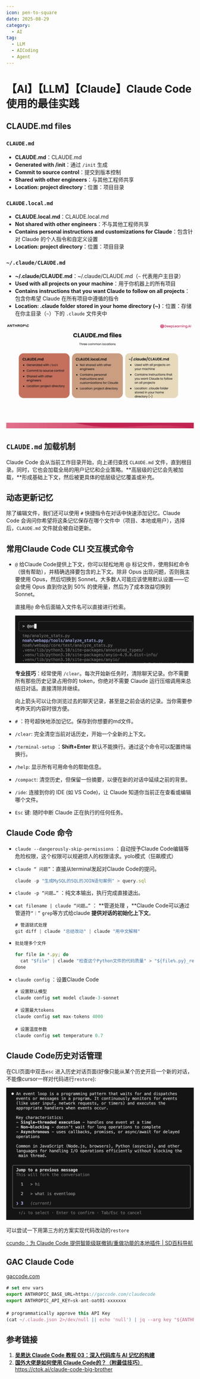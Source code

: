```yaml
---
icon: pen-to-square
date: 2025-08-29
category:
  - AI
tag:
  - LLM
  - AICoding
  - Agent
---
```


# 【AI】【LLM】【Claude】Claude Code使用的最佳实践

## **CLAUDE.md files**

### **`CLAUDE.md`**

- **CLAUDE.md**：CLAUDE.md
- **Generated with /init**：通过 `/init` 生成
- **Commit to source control**：提交到版本控制
- **Shared with other engineers**：与其他工程师共享
- **Location: project directory**：位置：项目目录

### **`CLAUDE.local.md`**

- **CLAUDE.local.md**：CLAUDE.local.md
- **Not shared with other engineers**：不与其他工程师共享
- **Contains personal instructions and customizations for Claude**：包含针对 Claude 的个人指令和自定义设置
- **Location: project directory**：位置：项目目录

### **`~/.claude/CLAUDE.md`**

- **~/.claude/CLAUDE.md**：~/.claude/CLAUDE.md（`~` 代表用户主目录）
- **Used with all projects on your machine**：用于你机器上的所有项目
- **Contains instructions that you want Claude to follow on all projects**：包含你希望 Claude 在所有项目中遵循的指令
- **Location: .claude folder stored in your home directory (~)**：位置：存储在你主目录（`~`）下的 `.claude` 文件夹中

![image.png](%E3%80%90AI%E3%80%91%E3%80%90LLM%E3%80%91%E3%80%90Claude%E3%80%91Claude%20Code%E4%BD%BF%E7%94%A8%E7%9A%84%E6%9C%80%E4%BD%B3%E5%AE%9E%E8%B7%B5%2025d1866cd30f80ce8fa6cd4aad8570e8/image.png)

## `CLAUDE.md` **加载机制**

Claude Code 会从当前工作目录开始，向上递归查找 `CLAUDE.md` 文件，直到根目录。同时，它也会加载全局的用户记忆和企业策略。**高层级的记忆会先被加载，**形成基础上下文，然后被更具体的低层级记忆覆盖或补充。

## **动态更新记忆**

除了编辑文件，我们还可以使用 `#` 快捷指令在对话中快速添加记忆。Claude Code 会询问你希望将这条记忆保存在哪个文件中（项目、本地或用户），选择后，`CLAUDE.md` 文件就会被自动更新。

## 常用Claude Code CLI 交互模式命令

- `@` 给Claude Code提供上下文，你可以轻松地用 @ 标记文件，使用斜杠命令（很有帮助），并精确选择要包含的上下文。除非 Opus 出现问题，否则我主要使用 Opus，然后切换到 Sonnet。大多数人可能应该使用默认设置——它会使用 Opus 直到你达到 50% 的使用量，然后为了成本效益切换到 Sonnet。
    
    直接用`@` 命令后面输入文件名可以直接进行检索。
    
    ![image.png](%E3%80%90AI%E3%80%91%E3%80%90LLM%E3%80%91%E3%80%90Claude%E3%80%91Claude%20Code%E4%BD%BF%E7%94%A8%E7%9A%84%E6%9C%80%E4%BD%B3%E5%AE%9E%E8%B7%B5%2025d1866cd30f80ce8fa6cd4aad8570e8/image%201.png)
    
    **专业技巧**：经常使用 `/clear`。每次开始新任务时，清除聊天记录。你不需要所有那些历史记录占用你的 token，你绝对不需要 Claude 运行压缩调用来总结旧对话。直接清除并继续。
    
    向上箭头可以让你浏览过去的聊天记录，甚至是之前会话的记录。当你需要参考昨天的内容时很方便。
    
- `#` ：符号超快地添加记忆。保存到你想要的md文件。
- `/clear`: 完全清空当前对话历史，开始一个全新的上下文。
- `/terminal-setup` ：**Shift+Enter** 默认不能换行。通过这个命令可以配置终端换行。
- `/help`: 显示所有可用命令的帮助信息。
- `/compact`: 清空历史，但保留一份摘要，以便在新的对话中延续之前的背景。
- `/ide`: 连接到你的 IDE (如 VS Code)，让 Claude 知道你当前正在查看或编辑哪个文件。
- `Esc` 键: 随时中断 Claude 正在执行的任何任务。

## Claude Code 命令

- `claude --dangerously-skip-permissions` ：自动授予Claude Code编辑等危险权限，这个权限可以规避烦人的权限请求。yolo模式（狂飙模式）
- `claude “ 问题”`：直接从terminal发起对Claude Code的提问。
    
    ```jsx
    claude -p "生成MySQL的SQL的JOIN语句案例" > query.sql
    ```
    
- `claude -p “问题…”` ：纯文本输出，执行完成直接退出。
- `cat filename | claude “问题…”` ： **管道处理 ，**Claude Code可以通过管道符`“｜”` `grep`等方式给claude **提供对话的初始化上下文**。
    
    ```jsx
    # 管道链式处理
    git diff | claude "总结改动" | claude "用中文解释"
    ```
    
- `批处理多个文件`
    
    ```jsx
    for file in *.py; do
      cat "$file" | claude "检查这个Python文件的代码质量" > "${file%.py}_review.txt"
    done
    ```
    
- `claude config` ：设置Claude Code
    
    ```jsx
    # 设置默认模型
    claude config set model claude-3-sonnet
    
    # 设置最大tokens
    claude config set max-tokens 4000
    
    # 设置温度参数
    claude config set temperature 0.7
    ```
    

## Claude Code历史对话管理

在CLI页面中双击`esc` 进入历史对话页面(好像只能从某个历史开启一个新的对话，不能像cursor一样对代码进行`restore`):

![image.png](%E3%80%90AI%E3%80%91%E3%80%90LLM%E3%80%91%E3%80%90Claude%E3%80%91Claude%20Code%E4%BD%BF%E7%94%A8%E7%9A%84%E6%9C%80%E4%BD%B3%E5%AE%9E%E8%B7%B5%2025d1866cd30f80ce8fa6cd4aad8570e8/image%202.png)

可以尝试一下用第三方的方案实现代码改动的`restore`

[ccundo：为 Claude Code 提供智能级联撤销/重做功能的本地插件 | SD百科导航](https://sd114.wiki/14107.html)

## GAC Claude Code

[gaccode.com](https://gaccode.com/dashboard)

```jsx
# set env vars
export ANTHROPIC_BASE_URL=https://gaccode.com/claudecode
export ANTHROPIC_API_KEY=sk-ant-oat01-xxxxxxx 

# programmatically approve this API Key
(cat ~/.claude.json 2>/dev/null || echo 'null') | jq --arg key "${ANTHROPIC_API_KEY: -20}" '(. // {}) | .customApiKeyResponses.approved |= ([.[]?, $key] | unique)' > ~/.claude.json.tmp && mv ~/.claude.json.tmp ~/.claude.json
```

## 参考链接

1. [**吴恩达 Claude Code 教程 03：深入代码库与 AI 记忆的构建**](https://mp.weixin.qq.com/s/5LvwLn2d5kxqThfKElLX2g)
2. [**国外大佬是如何使用 Claude Code的？（附最佳技巧）**](https://www.builder.io/blog/claude-code)https://ctok.ai/claude-code-big-brother
